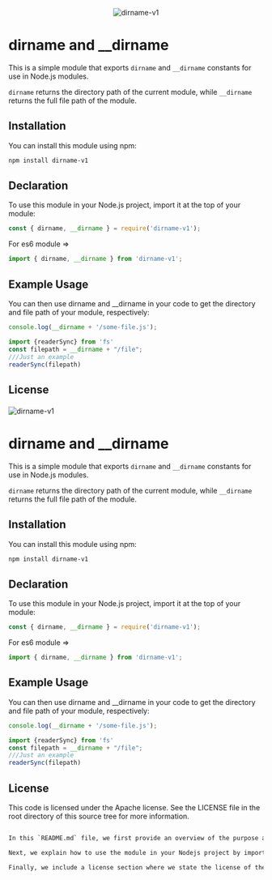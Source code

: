 <p align="center">

<img src="https://cdn.discordapp.com/attachments/1088327875565977644/1097682931012599828/98523187-00e9-4d2c-a224-6eea0637b439.gif" alt="dirname-v1" />

</p>







# dirname and __dirname

This is a simple module that exports `dirname` and `__dirname` constants for use in Node.js modules.

`dirname` returns the directory path of the current module, while `__dirname` returns the full file path of the module.

## Installation

You can install this module using npm:

```sh
npm install dirname-v1
```


## Declaration

To use this module in your Node.js project, import it at the top of your module:

```js
const { dirname, __dirname } = require('dirname-v1');
```

For es6 module =>

```js
import { dirname, __dirname } from 'dirname-v1';
```

## Example Usage

You can then use dirname and __dirname in your code to get the directory and file path of your module, respectively:

```js
console.log(__dirname + '/some-file.js');
```

```js
import {readerSync} from 'fs'
const filepath = __dirname + "/file";
///Just an example
readerSync(filepath)
```

## License<p align="center">
<img src="https://cdn.discordapp.com/attachments/1088327875565977644/1097682931012599828/98523187-00e9-4d2c-a224-6eea0637b439.gif" alt="dirname-v1" />
</p>

# dirname and __dirname

This is a simple module that exports `dirname` and `__dirname` constants for use in Node.js modules.

`dirname` returns the directory path of the current module, while `__dirname` returns the full file path of the module.

## Installation

You can install this module using npm:

```sh
npm install dirname-v1
```


## Declaration

To use this module in your Node.js project, import it at the top of your module:

```js
const { dirname, __dirname } = require('dirname-v1');
```

For es6 module =>

```js
import { dirname, __dirname } from 'dirname-v1';
```

## Example Usage

You can then use dirname and __dirname in your code to get the directory and file path of your module, respectively:

```js
console.log(__dirname + '/some-file.js');
```

```js
import {readerSync} from 'fs'
const filepath = __dirname + "/file";
///Just an example
readerSync(filepath)
```

## License

This code is licensed under the Apache license. See the LICENSE file in the root directory of this source tree for more information.

```xml

In this `README.md` file, we first provide an overview of the purpose and functionality of the module. We then provide installation instructions for installing the module from npm.

Next, we explain how to use the module in your Nodejs project by importing the `dirname` and `__dirname` constants and using them in your code. We provide examples of how to use the constants and what they return.

Finally, we include a license section where we state the license of the code and provide a link to the `LICENSE` file where the license terms are explained in more detail.
```
